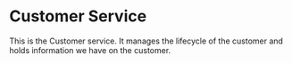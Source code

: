 # Customer Service

This is the Customer service. It manages the lifecycle of the customer and holds information we have on the customer.